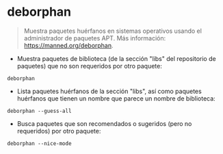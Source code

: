 # deborphan

> Muestra paquetes huérfanos en sistemas operativos usando el administrador de paquetes APT.
> Más información: <https://manned.org/deborphan>.

- Muestra paquetes de biblioteca (de la sección "libs" del repositorio de paquetes) que no son requeridos por otro paquete:

`deborphan`

- Lista paquetes huérfanos de la sección "libs", así como paquetes huérfanos que tienen un nombre que parece un nombre de biblioteca:

`deborphan --guess-all`

- Busca paquetes que son recomendados o sugeridos (pero no requeridos) por otro paquete:

`deborphan --nice-mode`
